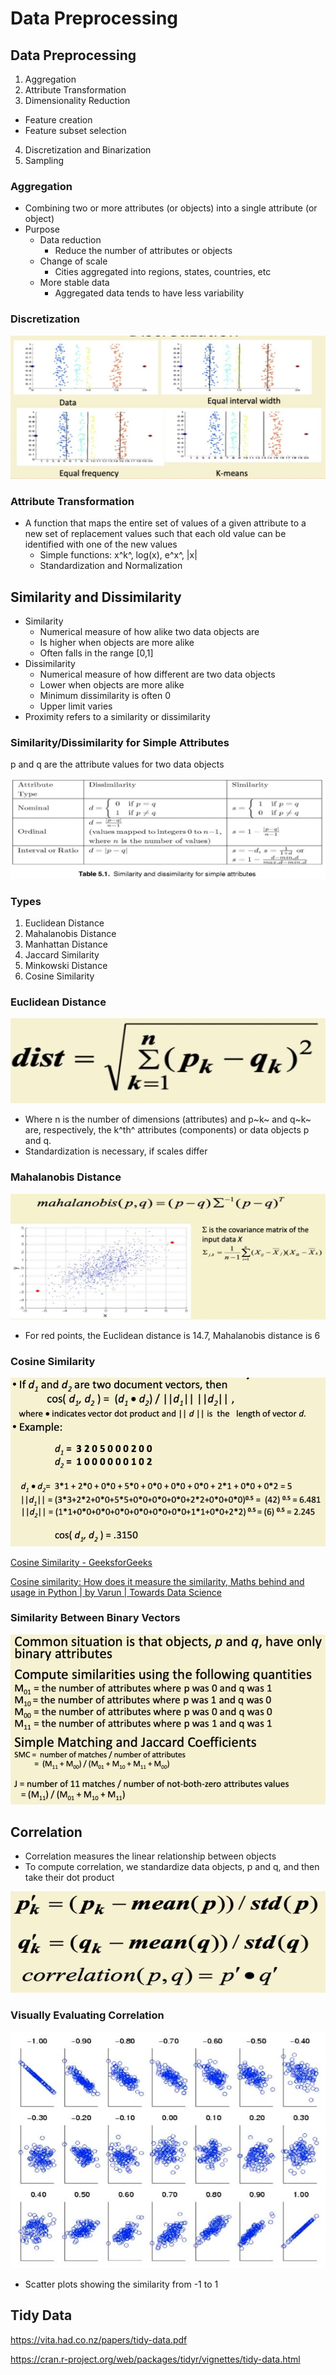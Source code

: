 # Data Preprocessing

## Data Preprocessing

1. Aggregation
2. Attribute Transformation
3. Dimensionality Reduction

- Feature creation
- Feature subset selection

4. Discretization and Binarization
5. Sampling

### Aggregation

- Combining two or more attributes (or objects) into a single attribute (or object)
- Purpose
  - Data reduction
    - Reduce the number of attributes or objects
  - Change of scale
    - Cities aggregated into regions, states, countries, etc
  - More stable data
    - Aggregated data tends to have less variability

### Discretization

![image](../../../media/Data-Preprocessing-image1.jpg)

### Attribute Transformation

- A function that maps the entire set of values of a given attribute to a new set of replacement values such that each old value can be identified with one of the new values
  - Simple functions: x^k^, log(x), e^x^, |x|
  - Standardization and Normalization

## Similarity and Dissimilarity

- Similarity
  - Numerical measure of how alike two data objects are
  - Is higher when objects are more alike
  - Often falls in the range [0,1]
- Dissimilarity
  - Numerical measure of how different are two data objects
  - Lower when objects are more alike
  - Minimum dissimilarity is often 0
  - Upper limit varies
- Proximity refers to a similarity or dissimilarity

### Similarity/Dissimilarity for Simple Attributes

p and q are the attribute values for two data objects

![image](../../../media/Data-Preprocessing-image2.jpg)

### Types

1. Euclidean Distance
2. Mahalanobis Distance
3. Manhattan Distance
4. Jaccard Similarity
5. Minkowski Distance
6. Cosine Similarity

### Euclidean Distance

![image](../../../media/Data-Preprocessing-image3.jpg)

- Where n is the number of dimensions (attributes) and p~k~ and q~k~ are, respectively, the k^th^ attributes (components) or data objects p and q.
- Standardization is necessary, if scales differ

### Mahalanobis Distance

![image](../../../media/Data-Preprocessing-image4.jpg)

- For red points, the Euclidean distance is 14.7, Mahalanobis distance is 6

### Cosine Similarity

![image](../../../media/Data-Preprocessing-image5.jpg)

[Cosine Similarity - GeeksforGeeks](https://www.geeksforgeeks.org/cosine-similarity/)

[Cosine similarity: How does it measure the similarity, Maths behind and usage in Python | by Varun | Towards Data Science](https://towardsdatascience.com/cosine-similarity-how-does-it-measure-the-similarity-maths-behind-and-usage-in-python-50ad30aad7db)

### Similarity Between Binary Vectors

![image](../../../media/Data-Preprocessing-image6.jpg)

## Correlation

- Correlation measures the linear relationship between objects
- To compute correlation, we standardize data objects, p and q, and then take their dot product

![image](../../../media/Data-Preprocessing-image7.jpg)

### Visually Evaluating Correlation

![image](../../../media/Data-Preprocessing-image8.jpg)

- Scatter plots showing the similarity from -1 to 1

## Tidy Data

https://vita.had.co.nz/papers/tidy-data.pdf

https://cran.r-project.org/web/packages/tidyr/vignettes/tidy-data.html
